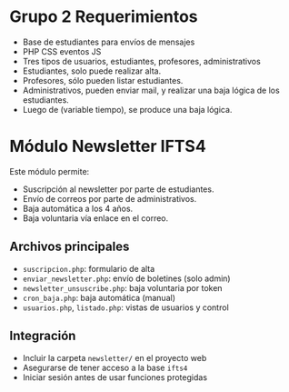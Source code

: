 # Grupo 2 Requerimientos
- Base de estudiantes para envíos de mensajes
- PHP CSS eventos JS 
- Tres tipos de usuarios, estudiantes, profesores, administrativos 
- Estudiantes, solo puede realizar alta. 
- Profesores, sólo pueden listar estudiantes.
- Administrativos, pueden enviar mail, y realizar una baja lógica de los estudiantes.
- Luego de (variable tiempo), se produce una baja lógica.

# Módulo Newsletter IFTS4

Este módulo permite:

- Suscripción al newsletter por parte de estudiantes.
- Envío de correos por parte de administrativos.
- Baja automática a los 4 años.
- Baja voluntaria vía enlace en el correo.

## Archivos principales

- `suscripcion.php`: formulario de alta
- `enviar_newsletter.php`: envío de boletines (solo admin)
- `newsletter_unsuscribe.php`: baja voluntaria por token
- `cron_baja.php`: baja automática (manual)
- `usuarios.php`, `listado.php`: vistas de usuarios y control

## Integración

- Incluir la carpeta `newsletter/` en el proyecto web
- Asegurarse de tener acceso a la base `ifts4`
- Iniciar sesión antes de usar funciones protegidas
